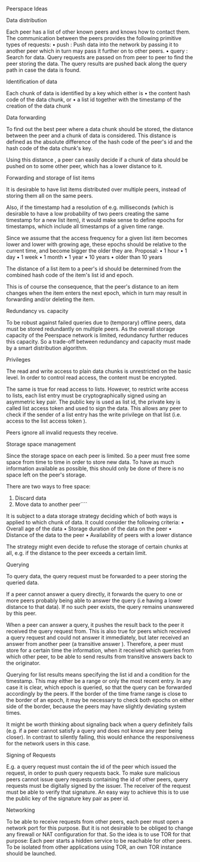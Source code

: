 
Peerspace Ideas

Data distribution

Each peer has a list of other known peers and knows how to contact them. The communication between the peers provides the following primitive types of requests:
• push : Push data into the network by passing it to another peer which in turn may pass it further on to other peers.
• query : Search for data. Query requests are passed on from peer to peer to find the peer storing the data. The query results are pushed back along the query path in case the data is found.

Identification of data

Each chunk of data is identified by a key which either is
• the content hash code of the data chunk, or
• a list id together with the timestamp of the creation of the data chunk

Data forwarding

To find out the best peer where a data chunk should be stored, the distance between the peer and a chunk of data is considered. This distance is defined as the absolute difference of the hash code of the peer's id and the hash code of the data chunk's key.

Using this distance , a peer can easily decide if a chunk of data should be pushed on to some other peer, which has a lower distance to it.

Forwarding and storage of list items

It is desirable to have list items distributed over multiple peers, instead of storing them all on the same peers.

Also, if the timestamp had a resolution of e.g. milliseconds (which is desirable to have a low probability of two peers creating the same timestamp for a new list item), it would make sense to define epochs for timestamps, which include all timestamps of a given time range.

Since we assume that the access frequency for a given list item becomes lower and lower with growing age, these epochs should be relative to the current time, and become bigger the older they are. Proposal:
• 1 hour
• 1 day
• 1 week
• 1 month
• 1 year
• 10 years
• older than 10 years

The distance of a list item to a peer's id should be determined from the combined hash code of the item's list id and epoch.

This is of course the consequence, that the peer's distance to an item changes when the item enters the next epoch, which in turn may result in forwarding and/or deleting the item.

Redundancy vs. capacity

To be robust against failed queries due to (temporary) offline peers, data must be stored redundantly on multiple peers. As the overall storage capacity of the Peerspace network is limited, redundancy further reduces this capacity. So a trade-off between redundancy and capacity must made by a smart distribution algorithm.

Privileges

The read and write access to plain data chunks is unrestricted on the basic level. In order to control read access, the content must be encrypted.

The same is true for read access to lists. However, to restrict write access to lists, each list entry must be cryptographically signed using an asymmetric key pair. The public key is used as list id, the private key is called list access token and used to sign the data. This allows any peer to check if the sender of a list entry has the write privilege on that list (i.e. access to the list access token ).

Peers ignore all invalid requests they receive.

Storage space management

Since the storage space on each peer is limited. So a peer must free some space from time to time in order to store new data. To have as much information available as possible, this should only be done of there is no space left on the peer's storage.

There are two ways to free space:
1. Discard data
2. Move data to another peer````

It is subject to a data storage strategy deciding which of both ways is applied to which chunk of data. It could consider the following criteria:
• Overall age of the data
• Storage duration of the data on the peer
• Distance of the data to the peer
• Availability of peers with a lower distance

The strategy might even decide to refuse the storage of certain chunks at all, e.g. if the distance to the peer exceeds a certain limit.

Querying

To query data, the query request must be forwarded to a peer storing the queried data.

If a peer cannot answer a query directly, it forwards the query to one or more peers probably being able to answer the query (i.e having a lower distance to that data). If no such peer exists, the query remains unanswered by this peer.

When a peer can answer a query, it pushes the result back to the peer it received the query request from. This is also true for peers which received a query request and could not answer it immediately, but later received an answer from another peer (a transitive answer ). Therefore, a peer must store for a certain time the information, when it received which queries from which other peer, to be able to send results from transitive answers back to the originator.

Querying for list results means specifying the list id and a condition for the timestamp. This may either be a range or only the most recent entry. In any case it is clear, which epoch is queried, so that the query can be forwarded accordingly by the peers. If the border of the time frame range is close to the border of an epoch, it may be necessary to check both epochs on either side of the border, because the peers may have slightly deviating system times.

It might be worth thinking about signaling back when a query definitely fails (e.g. if a peer cannot satisfy a query and does not know any peer being closer). In contrast to silently failing, this would enhance the responsiveness for the network users in this case.

Signing of Requests

E.g. a query request must contain the id of the peer which issued the request, in order to push query requests back. To make sure malicious peers cannot issue query requests containing the id of other peers, query requests must be digitally signed by the issuer. The receiver of the request must be able to verify that signature. An easy way to achieve this is to use the public key of the signature key pair as peer id.

Networking

To be able to receive requests from other peers, each peer must open a network port for this purpose. But it is not desirable to be obliged to change any firewall or NAT configuration for that. So the idea is to use TOR for that purpose: Each peer starts a hidden service to be reachable for other peers. To be isolated from other applications using TOR, an own TOR instance should be launched.